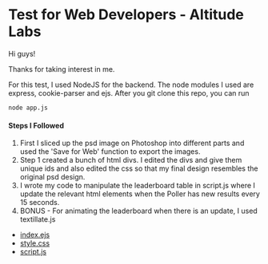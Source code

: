 # Test for Web Developers - Altitude Labs

Hi guys!

Thanks for taking interest in me.

For this test, I used NodeJS for the backend. The node modules I used are express, cookie-parser and ejs. After you git clone this repo, you can run

```
node app.js
```

#### Steps I Followed

1. First I sliced up the psd image on Photoshop into different parts and used the 'Save for Web' function to export the images.
2. Step 1 created a bunch of html divs. I edited the divs and give them unique ids and also edited the css so that my final design resembles the original psd design.
3. I wrote my code to manipulate the leaderboard table in script.js where I update the relevant html elements when the Poller has new results every 15 seconds.
4. BONUS - For animating the leaderboard when there is an update, I used textillate.js

* [index.ejs](views/pages/index.ejs)
* [style.css](public/css/style.css)
* [script.js](public/js/script.js)